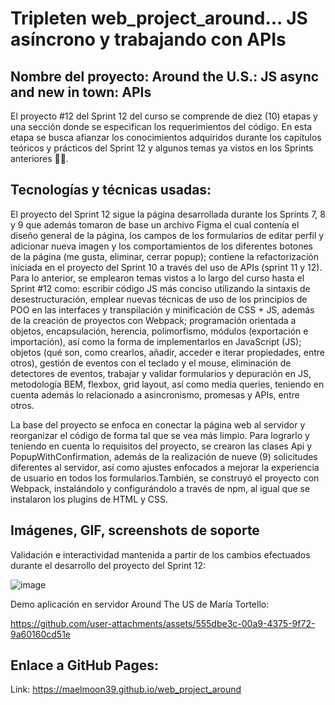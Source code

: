 # Tripleten web_project_around... JS asíncrono y trabajando con APIs

## Nombre del proyecto: Around the U.S.: JS async and new in town: APIs

El proyecto #12 del Sprint 12 del curso se comprende de diez (10) etapas y una sección donde se especifican los requerimientos del código. En esta etapa se busca afianzar los conocimientos adquiridos durante los capítulos teóricos y prácticos del Sprint 12 y algunos temas ya vistos en los Sprints anteriores 👩‍💻.

## Tecnologías y técnicas usadas:

El proyecto del Sprint 12 sigue la página desarrollada durante los Sprints 7, 8 y 9 que además tomaron de base un archivo Figma el cual contenía el diseño general de la página, los campos de los formularios de editar perfil y adicionar nueva imagen y los comportamientos de los diferentes botones de la página (me gusta, eliminar, cerrar popup); contiene la refactorización iniciada en el proyecto del Sprint 10 a través del uso de APIs (sprint 11 y 12). Para lo anterior, se emplearon temas vistos a lo largo del curso hasta el Sprint #12 como: escribir código JS más conciso utilizando la sintaxis de desestructuración, emplear nuevas técnicas de uso de los principios de POO en las interfaces y transpilación y minificación de CSS + JS, además de la creación de proyectos con Webpack; programación orientada a objetos, encapsulación, herencia, polimorfismo, módulos (exportación e importación), así como la forma de implementarlos en JavaScript (JS); objetos (qué son, como crearlos, añadir, acceder e iterar propiedades, entre otros), gestión de eventos con el teclado y el mouse, eliminación de detectores de eventos, trabajar y validar formularios y depuración en JS, metodología BEM, flexbox, grid layout, así como media queries, teniendo en cuenta además lo relacionado a asincronismo, promesas y APIs, entre otros.

La base del proyecto se enfoca en conectar la página web al servidor y reorganizar el código de forma tal que se vea más limpio. Para lograrlo y teniendo en cuenta lo requisitos del proyecto, se crearon las clases Api y PopupWithConfirmation, además de la realización de nueve (9) solicitudes diferentes al servidor, así como ajustes enfocados a mejorar la experiencia de usuario en todos los formularios.También, se construyó el proyecto con Webpack, instalándolo y configurándolo a través de npm, al igual que se instalaron los plugins de HTML y CSS.

## Imágenes, GIF, screenshots de soporte

Validación e interactividad mantenida a partir de los cambios efectuados durante el desarrollo del proyecto del Sprint 12:

![image](https://github.com/user-attachments/assets/de1d170c-ea60-4e44-8aaf-29b28b37c4e5)

Demo aplicación en servidor Around The US de María Tortello:

https://github.com/user-attachments/assets/555dbe3c-00a9-4375-9f72-9a60160cd51e

## Enlace a GitHub Pages:

Link: https://maelmoon39.github.io/web_project_around
